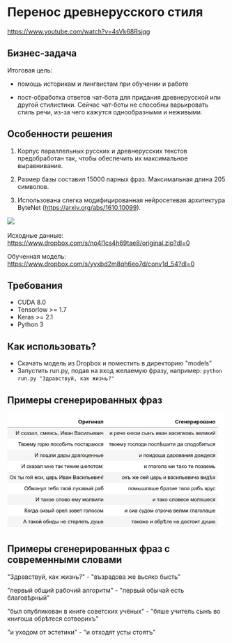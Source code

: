 # Перенос древнерусского стиля

https://www.youtube.com/watch?v=4sVk68Rsjqg

## Бизнес-задача

Итоговая цель: 

* помощь историкам и лингвистам при обучении и работе

* пост-обработка ответов чат-бота для придания древнерусской или другой стилистики. 
Сейчас чат-боты не способны варьировать стиль речи, из-за чего кажутся однообразными и неживыми.

## Особенности решения

1) Корпус параллельных русских и древнерусских текстов предобработан так, чтобы обеспечить их максимальное выравнивание.

2) Размер базы составил 15000 парных фраз. Максимальная длина 205 символов.

3) Использована слегка модифицированная нейросетевая архитектура ByteNet (https://arxiv.org/abs/1610.10099).

<img src="https://camo.githubusercontent.com/5ad89ba8ded314ba5fa4728d05debb958dbd601c/687474703a2f2f692e696d6775722e636f6d2f4945365a71366f2e6a7067"  width="300">

Исходные данные: https://www.dropbox.com/s/no4l1cs4h69tae8/original.zip?dl=0

Обученная модель: https://www.dropbox.com/s/yvxbd2m8qh6eo7d/conv1d_54?dl=0

## Требования

* CUDA 8.0
* Tensorlow >= 1.7
* Keras >= 2.1
* Python 3

## Как использовать?

* Скачать модель из Dropbox и поместить в директорию "models"
* Запустить run.py, подав на вход желаемую фразу, например:
`python run.py "Здравствуй, как жизнь?"` 


## Примеры сгенерированных фраз

<img src="https://github.com/Ivanx32/NeuralTranslation/blob/master/example.png"  width="500">

## Примеры сгенерированных фраз с современными словами

"Здравствуй, как жизнь?" - "възрадова же вьсяко бысть"

"первый общий рабочий алгоритм"  - "первый обычай есть благовѣрный"

"был опубликован в книге советских учёных" - "бяше учитель сынъ во книгоша обрѣтеся сотворихъ"

"и уходом от эстетики" - "и отходят усты стоятъ"


